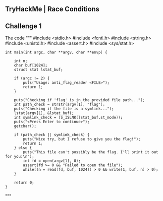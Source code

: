## TryHackMe | Race Conditions

## Challenge 1

The code
"""
    #include <stdio.h>
    #include <fcntl.h>
    #include <string.h>
    #include <unistd.h>
    #include <assert.h>
    #include <sys/stat.h>
    
    int main(int argc, char **argv, char **envp) {
    
        int n;
        char buf[1024];
        struct stat lstat_buf;
    
        if (argc != 2) {
            puts("Usage: anti_flag_reader <FILE>");
            return 1;
        }
        
        puts("Checking if 'flag' is in the provided file path...");
        int path_check = strstr(argv[1], "flag");
        puts("Checking if the file is a symlink...");
        lstat(argv[1], &lstat_buf);
        int symlink_check = (S_ISLNK(lstat_buf.st_mode));
        puts("<Press Enter to continue>");
        getchar();
        
        if (path_check || symlink_check) {
            puts("Nice try, but I refuse to give you the flag!");
            return 1;
        } else {
            puts("This file can't possibly be the flag. I'll print it out for you:\n");
            int fd = open(argv[1], 0);
            assert(fd >= 0 && "Failed to open the file");
            while((n = read(fd, buf, 1024)) > 0 && write(1, buf, n) > 0);
        }
        
        return 0;
    }
"""
